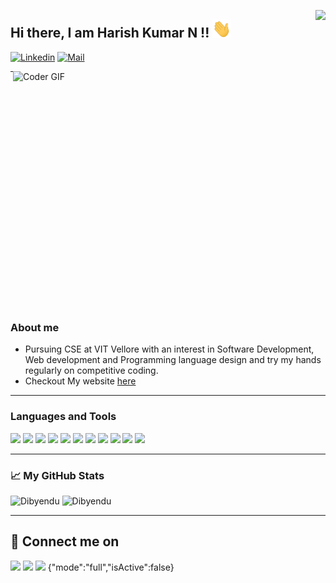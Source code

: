 <code><img align = 'right' height="60" src="https://vit.ac.in/sites/all/themes/vittheme/images/vitlogo.png"></code>
<h2> Hi there, I am Harish Kumar N !! <img src="https://raw.githubusercontent.com/ABSphreak/ABSphreak/master/gifs/Hi.gif" width="30px"></h2>

[![Linkedin](https://img.shields.io/badge/-Dibyendu-blue?style=flat-square&logo=linkedin&logoColor=white&link=https:https://www.linkedin.com/in/dibyendu-biswas-827155193/)](https://www.linkedin.com/in/dibyendu-biswas-827155193/)
[![Mail](https://img.shields.io/badge/-dbdibyendu5@gmail.com-gray?style=flat-square&logo=gmail&logoColor=red&link=)](mailto:dbdibyendu5@gmail.com)

<img align='right'  src="https://media.giphy.com/media/SWoSkN6DxTszqIKEqv/giphy.gif" alt="Coder GIF" width="500" height="400">

<hr>

### About me 
- Pursuing CSE at VIT Vellore with an interest in Software Development, Web development and Programming language design and try my hands regularly on competitive coding. 
- Checkout My website [here](https://harishnk.com/)

<hr>

### Languages and Tools
<code><img height="40" src="https://www.vectorlogo.zone/logos/python/python-ar21.svg"></code>
<code><img height="40" src="https://www.vectorlogo.zone/logos/github/github-ar21.svg"></code>
<code><img height="40" src="https://www.vectorlogo.zone/logos/git-scm/git-scm-ar21.svg"></code>
<code><img height="40" src="https://upload.wikimedia.org/wikipedia/commons/1/18/ISO_C%2B%2B_Logo.svg"></code>
<code><img height="40" src="https://upload.wikimedia.org/wikipedia/commons/archive/3/35/20190417225046%21The_C_Programming_Language_logo.svg"></code>
<code><img height="40" src=https://toppng.com/uploads/preview/arduino-logo-11563227354ny21akychx.png></code>
<code><img height="40" src="https://www.raspberrypi.org/wp-content/uploads/2011/10/Raspi-PGB001.png"></code>
<code><img height="40" src=" https://upload.wikimedia.org/wikipedia/commons/thumb/3/35/Tux.svg/1200px-Tux.svg.png"></code>
<code><img height="40" src="https://www.droptica.com/sites/droptica.com/files/2018-08/docker_codeception-07.jpg"></code>
<code><img height="40" src="https://gnss-sdr.org/assets/images/Cmake-logo.png"></code>
<code><img height="40" src="https://www.pngitem.com/pimgs/m/20-200760_opencv-logo-png-transparent-png.png"></code>

<hr>

### 📈 My GitHub Stats

<img src="https://github-readme-stats.vercel.app/api?username=DbDibyendu&show_icons=true&theme=gotham"  alt="Dibyendu" />
<img src=https://github-readme-stats.vercel.app/api/top-langs/?username=DbDibyendu&show_icons=true&theme=gotham" alt="Dibyendu" />

<hr>

## :two_men_holding_hands: Connect me on 
<a href="https://www.linkedin.com/in/harish-kumar-hk/"><img src="https://img.shields.io/badge/linkedin-%230077B5.svg?&style=for-the-badge&logo=linkedin&logoColor=white"></a>
<a href="https://www.instagram.com/harish_355/"><img src="https://img.shields.io/badge/instagram-%23E4405F.svg?&style=for-the-badge&logo=instagram&logoColor=white"></a>
<a href="https://github.com/harish355"><img src="https://img.shields.io/badge/github-%23100000.svg?&style=for-the-badge&logo=github&logoColor=white"></a>
{"mode":"full","isActive":false}
